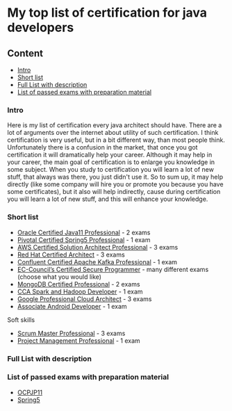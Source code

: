 # My top list of certification for java developers

## Content
* [Intro](#intro)
* [Short list](#short-list)
* [Full List with description](#full-list-with-description)
* [List of passed exams with preparation material](#list-of-passed-exams-with-preparation-material)

### Intro

Here is my list of certification every java architect should have. There are a lot of arguments over the internet about utility of such certification. 
I think certification is very useful, but in a bit different way, than most people think. Unfortunately there is a confusion in the market, that once you got certification it will dramatically help your career.
Although it may help in your career, the main goal of certification is to enlarge you knowledge in some subject. When you study to certification you will learn a lot of new stuff, that always was there, you just didn't use it.
So to sum up, it may help directly (like some company will hire you or promote you because you have some certificates), but it also will help indirectly, cause during certification you will learn a lot of new stuff, and this will enhance your knowledge.

 


### Short list
* [Oracle Certified Java11 Professional](https://education.oracle.com/products/trackp_815) - 2 exams
* [Pivotal Certified Spring5 Professional](https://store.education.pivotal.io/confirm-course?courseid=EDU-1202) - 1 exam
* [AWS Certified Solution Architect Professional](https://aws.amazon.com/certification/) - 3 exams
* [Red Hat Certified Architect](https://www.redhat.com/en/services/all-certifications-exams) - 3 exams
* [Confluent Certified Apache Kafka Professional](https://www.confluent.io/certification) - 1 exam
* [EC-Council’s Certified Secure Programmer](https://cert.eccouncil.org/certified-ethical-hacker.html) - many different exams (choose what you would like)
* [MongoDB Certified Professional](https://university.mongodb.com/certification) - 2 exams
* [CCA Spark and Hadoop Developer](https://www.cloudera.com/about/training/certification/cca-spark.html) - 1 exam
* [Google Professional Cloud Architect](https://cloud.google.com/certification/cloud-architect) - 3 exams
* [Associate Android Developer](https://developers.google.com/certification/associate-android-developer) - 1 exam

Soft skills

* [Scrum Master Professional](https://www.scrum.org/professional-scrum-master-i-certification) - 3 exams
* [Project Management Professional](https://www.pmi.org/certifications/types/project-management-pmp) - 1 exam




### Full List with description

### List of passed exams with preparation material

* [OCPJP11](https://github.com/dgaydukov/cert-ocpjp11)
* [Spring5](https://github.com/dgaydukov/cert-spring5)